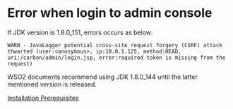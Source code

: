 # Error when login to admin console

If JDK version is 1.8.0_151, errors occurs as below:
```
WARN - JavaLogger potential cross-site request forgery (CSRF) attack thwarted (user:<anonymous>, ip:10.0.1.125, method:HEAD, uri:/carbon/admin/login.jsp, error:required token is missing from the request)
```

WSO2 documents recommend using JDK 1.8.0_144 until the latter mentioned version is released.

[Installation Prerequisites](https://docs.wso2.com/display/AM210/Installation+Prerequisites)
